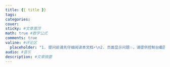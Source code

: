 ```yaml
---
title: {{ title }}
tags:
categories:
cover:
sticky: #文章置顶
math: true #数学公式
comments: true
valine: #评论区
  placeholder: "1. 提问前请先仔细阅读本文档⚡\n2. 页面显示问题💥，请提供控制台截图📸或者您的测试网址\n3. 其他任何报错💣，请提供详细描述和截图📸，祝食用愉快💪" #评论区文字
audio: #音乐
description: #文章摘要
---
```

